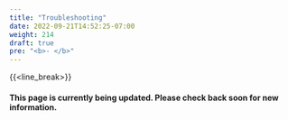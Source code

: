 ```yaml
---
title: "Troubleshooting"
date: 2022-09-21T14:52:25-07:00
weight: 214
draft: true
pre: "<b>- </b>"
---
```


{{<line_break>}}

#### This page is currently being updated. Please check back soon for new information.